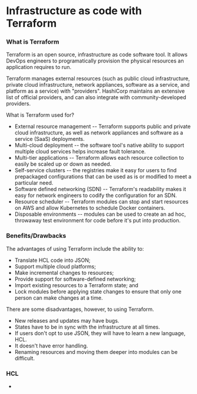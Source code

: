 # Infrastructure as code with Terraform

### What is Terraform

Terraform is an open source, infrastructure as code software tool. It allows DevOps engineers to programatically provision the physical resources an application requires to run.

Terraform manages external resources (such as public cloud infrastructure, private cloud infrastructure, network appliances, software as a service, and platform as a service) with "providers". HashiCorp maintains an extensive list of official providers, and can also integrate with community-developed providers.

What is Terraform used for?
- External resource management -- Terraform supports public and private cloud infrastructure, as well as network appliances and software as a service (SaaS) deployments.
- Multi-cloud deployment -- the software tool's native ability to support multiple cloud services helps increase fault tolerance.
- Multi-tier applications -- Terraform allows each resource collection to easily be scaled up or down as needed.
- Self-service clusters -- the registries make it easy for users to find prepackaged configurations that can be used as is or modified to meet a particular need.
- Software defined networking (SDN) -- Terraform's readability makes it easy for network engineers to codify the configuration for an SDN.
- Resource scheduler -- Terraform modules can stop and start resources on AWS and allow Kubernetes to schedule Docker containers.
- Disposable environments -- modules can be used to create an ad hoc, throwaway test environment for code before it's put into production.

### Benefits/Drawbacks

The advantages of using Terraform include the ability to:

- Translate HCL code into JSON;
- Support multiple cloud platforms;
- Make incremental changes to resources;
- Provide support for software-defined networking;
- Import existing resources to a Terraform state; and
- Lock modules before applying state changes to ensure that only one person can make changes at a time.

There are some disadvantages, however, to using Terraform.

- New releases and updates may have bugs.
- States have to be in sync with the infrastructure at all times.
- If users don't opt to use JSON, they will have to learn a new language, HCL.
- It doesn't have error handling.
- Renaming resources and moving them deeper into modules can be difficult.


### HCL

- 
